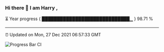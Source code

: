 ### Hi there 👋 I am Harry , 

⏳ Year progress { █████████████████████████████▁ } 98.71 %

---

⏰ Updated on Mon, 27 Dec 2021 06:57:33 GMT

![Progress Bar CI](https://github.com/duykhang68/duykhang68/workflows/Progress%20Bar%20CI/badge.svg)

